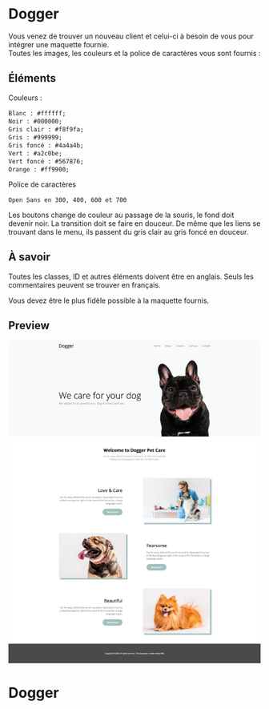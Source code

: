 # Dogger

Vous venez de trouver un nouveau client et celui-ci à besoin de vous pour intégrer une maquette fournie.  
Toutes les images, les couleurs et la police de caractères vous sont fournis :

## Éléments

Couleurs :
```
Blanc : #ffffff;
Noir : #000000;
Gris clair : #f8f9fa;
Gris : #999999;
Gris foncé : #4a4a4b;
Vert : #a2c0be;
Vert foncé : #567876;
Orange : #ff9900;
```

Police de caractères
```
Open Sans en 300, 400, 600 et 700
```

Les boutons change de couleur au passage de la souris, le fond doit devenir noir. La transition doit se faire en douceur.
De même que les liens se trouvant dans le menu, ils passent du gris clair au gris foncé en douceur.

## À savoir

Toutes les classes, ID et autres éléments doivent être en anglais.
Seuls les commentaires peuvent se trouver en français.

Vous devez être le plus fidèle possible à la maquette fournis.  

## Preview

![Template à intégrer](preview.png)
# Dogger
